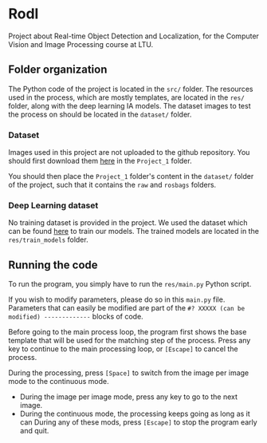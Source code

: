 # Rodl
Project about Real-time Object Detection and Localization, for the Computer Vision and Image Processing course at LTU.

## Folder organization

The Python code of the project is located in the `src/` folder.
The resources used in the process, which are mostly templates, are located in the `res/` folder, along with the deep learning IA models.
The dataset images to test the process on should be located in the `dataset/` folder.

### Dataset

Images used in this project are not uploaded to the github repository.
You should first download them [here](https://ltuse-my.sharepoint.com/:f:/g/personal/nikolaos_stathoulopoulos_ltu_se/EotXFpRj5GJGoW5qUDHrcigB46BdZ-9OX-i4M0yRLtvonQ?e=dogFnr) in the `Project_1` folder.

You should then place the `Project_1` folder's content in the `dataset/` folder of the project, such that it contains the `raw` and `rosbags` folders.

### Deep Learning dataset

No training dataset is provided in the project. We used the dataset which can be found [here](https://universe.roboflow.com/fire-extinguisher/fireextinguisher-z5atr) to train our models.
The trained models are located in the `res/train_models` folder.

## Running the code

To run the program, you simply have to run the `res/main.py` Python script.

If you wish to modify parameters, please do so in this `main.py` file.
Parameters that can easily be modified are part of the `#? XXXXX (can be modified) -------------` blocks of code.

Before going to the main process loop, the program first shows the base template that will be used for the matching step of the process.
Press any key to continue to the main processing loop, or `[Escape]` to cancel the process.

During the processing, press `[Space]` to switch from the image per image mode to the continuous mode.
- During the image per image mode, press any key to go to the next image.
- During the continuous mode, the processing keeps going as long as it can
During any of these mods, press `[Escape]` to stop the program early and quit.
